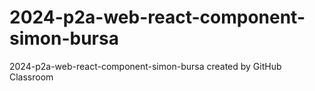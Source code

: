 # 2024-p2a-web-react-component-simon-bursa
2024-p2a-web-react-component-simon-bursa created by GitHub Classroom
